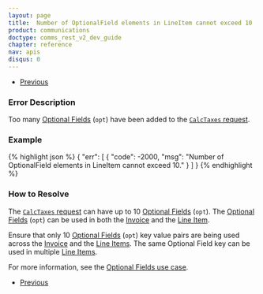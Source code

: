 ```yaml
---
layout: page
title:  Number of OptionalField elements in LineItem cannot exceed 10
product: communications
doctype: comms_rest_v2_dev_guide
chapter: reference
nav: apis
disqus: 0
---
```


<ul class="pager">
  <li class="previous"><a href="/communications/dev-guide_rest_v2/reference/calculate-tax-errors/"><i class="glyphicon glyphicon-chevron-left"></i>Previous</a></li>
</ul>

<h3>Error Description</h3>
Too many <a class="dev-guide-link" href="/communications/dev-guide_rest_v2/reference/key-value-pair/">Optional Fields</a> (<code>opt</code>) have been added to the <a class="dev-guide-link" href="/communications/dev-guide_rest_v2/reference/calc-taxes-request/"><code>CalcTaxes</code> request</a>.

<h3>Example</h3>
{% highlight json %}
{
  "err": [
      {
        "code": -2000,
        "msg": "Number of OptionalField elements in LineItem cannot exceed 10."
      }
  ]
}
{% endhighlight %}

<h3>How to Resolve</h3>
The <a class="dev-guide-link" href="/communications/dev-guide_rest_v2/reference/calc-taxes-request/"><code>CalcTaxes</code> request</a> can have up to 10 <a class="dev-guide-link" href="/communications/dev-guide_rest_v2/reference/key-value-pair/">Optional Fields</a> (<code>opt</code>).  The <a class="dev-guide-link" href="/communications/dev-guide_rest_v2/reference/key-value-pair/">Optional Fields</a> (<code>opt</code>) can be used in both the <a class="dev-guide-link" href="/communications/dev-guide_rest_v2/reference/invoice/">Invoice</a> and the <a class="dev-guide-link" href="/communications/dev-guide_rest_v2/reference/line-item/">Line Item</a>.

Ensure that only 10 <a class="dev-guide-link" href="/communications/dev-guide_rest_v2/reference/key-value-pair/">Optional Fields</a> (<code>opt</code>) key value pairs are being used across the <a class="dev-guide-link" href="/communications/dev-guide_rest_v2/reference/invoice/">Invoice</a> and the <a class="dev-guide-link" href="/communications/dev-guide_rest_v2/reference/line-item/">Line Items</a>.  The same Optional Field key can be used in multiple <a class="dev-guide-link" href="/communications/dev-guide_rest_v2/reference/line-item/">Line Items</a>.

For more information, see the <a class="dev-guide-link" href="/communications/dev-guide_rest_v2/customizing-transactions/sample-transactions/optional-fields/">Optional Fields use case</a>.

<ul class="pager">
  <li class="previous"><a href="/communications/dev-guide_rest_v2/reference/calculate-tax-errors/"><i class="glyphicon glyphicon-chevron-left"></i>Previous</a></li>
</ul>